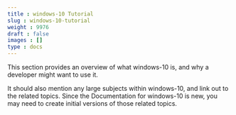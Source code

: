 ```yaml
---
title : windows-10 Tutorial
slug : windows-10-tutorial
weight : 9976
draft : false
images : []
type : docs
---
```


This section provides an overview of what windows-10 is, and why a developer might want to use it.

It should also mention any large subjects within windows-10, and link out to the related topics.  Since the Documentation for windows-10 is new, you may need to create initial versions of those related topics.

